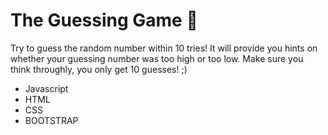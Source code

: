 # The Guessing Game 🎲

Try to guess the random number within 10 tries! It will provide you hints on whether your guessing number was too high or too low. Make sure you think throughly, you only get 10 guesses! ;) 

- Javascript
- HTML
- CSS
- BOOTSTRAP
